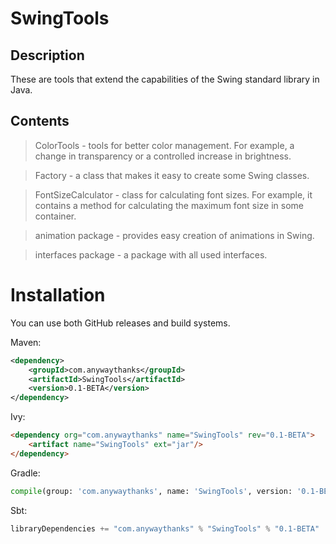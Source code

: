 # SwingTools

## Description
These are tools that extend the capabilities of the Swing standard library in Java.


## Contents
> ColorTools - tools for better color management. For example, a change in transparency or a controlled increase in brightness.

> Factory - a class that makes it easy to create some Swing classes.

> FontSizeCalculator - class for calculating font sizes. For example, it contains a method for calculating the maximum font size in some container.

> animation package - provides easy creation of animations in Swing.

> interfaces package - a package with all used interfaces.

# Installation
You can use both GitHub releases and build systems.

Maven:
``` xml
<dependency>
    <groupId>com.anywaythanks</groupId>
    <artifactId>SwingTools</artifactId>
    <version>0.1-BETA</version>
</dependency>
```

Ivy:
``` html
<dependency org="com.anywaythanks" name="SwingTools" rev="0.1-BETA">
    <artifact name="SwingTools" ext="jar"/>
</dependency>
```

Gradle:
``` python
compile(group: 'com.anywaythanks', name: 'SwingTools', version: '0.1-BETA')
```

Sbt:
``` java
libraryDependencies += "com.anywaythanks" % "SwingTools" % "0.1-BETA"
```
